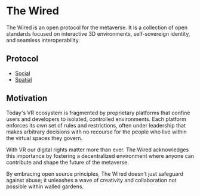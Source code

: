 # The Wired

The Wired is an open protocol for the metaverse.
It is a collection of open standards focused on interactive 3D environments,
self-sovereign identity, and seamless interoperability.

## Protocol

- [Social](./social)
- [Spatial](./spatial)

## Motivation

Today's VR ecosystem is fragmented by proprietary platforms that confine users and developers to isolated, controlled environments.
Each platform enforces its own set of rules and restrictions, often under leadership
that makes arbitrary decisions with no recourse for the people who live within the virtual spaces they govern.

With VR our digital rights matter more than ever.
The Wired acknowledges this importance by fostering a decentralized environment where anyone
can contribute and shape the future of the metaverse.

By embracing open source principles, The Wired doesn't just safeguard against abuse;
it unleashes a wave of creativity and collaboration not possible within walled gardens.
